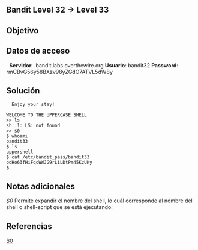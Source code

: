 ## Bandit Level 32 → Level 33

## Objetivo


## Datos de acceso
 
**Servidor**:  bandit.labs.overthewire.org
**Usuario**: bandit32
**Password**:  rmCBvG56y58BXzv98yZGdO7ATVL5dW8y 

## Solución

```
  Enjoy your stay!

WELCOME TO THE UPPERCASE SHELL
>> ls
sh: 1: LS: not found
>> $0
$ whoami
bandit33
$ ls
uppershell
$ cat /etc/bandit_pass/bandit33
odHo63fHiFqcWWJG9rLiLDtPm45KzUKy
$
```

## Notas adicionales

*$0* Permite expandir el nombre del shell, lo cuál corresponde al nombre del shell o shell-script que se está ejecutando.

## Referencias
[$0](http://trajano.us.es/~fjfj/shell/doc/shellscript33.html)

